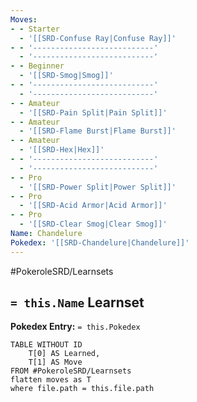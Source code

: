 ```yaml
---
Moves:
- - Starter
  - '[[SRD-Confuse Ray|Confuse Ray]]'
- - '---------------------------'
  - '---------------------------'
- - Beginner
  - '[[SRD-Smog|Smog]]'
- - '---------------------------'
  - '---------------------------'
- - Amateur
  - '[[SRD-Pain Split|Pain Split]]'
- - Amateur
  - '[[SRD-Flame Burst|Flame Burst]]'
- - Amateur
  - '[[SRD-Hex|Hex]]'
- - '---------------------------'
  - '---------------------------'
- - Pro
  - '[[SRD-Power Split|Power Split]]'
- - Pro
  - '[[SRD-Acid Armor|Acid Armor]]'
- - Pro
  - '[[SRD-Clear Smog|Clear Smog]]'
Name: Chandelure
Pokedex: '[[SRD-Chandelure|Chandelure]]'
---
```


#PokeroleSRD/Learnsets

## `= this.Name` Learnset

**Pokedex Entry:** `= this.Pokedex`

```dataview
TABLE WITHOUT ID
    T[0] AS Learned,
    T[1] AS Move
FROM #PokeroleSRD/Learnsets
flatten moves as T
where file.path = this.file.path
```
